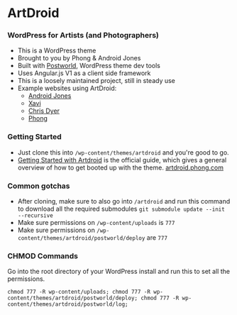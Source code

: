 # ArtDroid
### WordPress for Artists (and Photographers)
- This is a WordPress theme
- Brought to you by Phong & Android Jones
- Built with [Postworld](https://github.com/ansonphong/postworld), WordPress theme dev tools
- Uses Angular.js V1 as a client side framework
- This is a loosely maintained project, still in steady use
- Example websites using ArtDroid:
  - [Android Jones](https://androidjones.com)
  - [Xavi](https://xaviart.com)
  - [Chris Dyer](https://positivecreations.ca)
  - [Phong](https://phong.com)

### Getting Started
- Just clone this into `/wp-content/themes/artdroid` and you're good to go.
- [Getting Started with Artdroid](https://artdroid.phong.com/getting-started/) is the official guide, which gives a general overview of how to get booted up with the theme. [artdroid.phong.com](https://artdroid.phong.com/)

### Common gotchas
- After cloning, make sure to also go into `/artdroid` and run this command to download all the required submodules `git submodule update --init --recursive`
- Make sure permissions on `/wp-content/uploads` is `777`
- Make sure permissions on `/wp-content/themes/artdroid/postworld/deploy` are `777`

### CHMOD Commands

Go into the root directory of your WordPress install and run this to set all the permissions.

```
chmod 777 -R wp-content/uploads; chmod 777 -R wp-content/themes/artdroid/postworld/deploy; chmod 777 -R wp-content/themes/artdroid/postworld/log;
```

